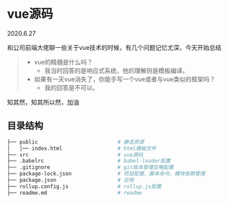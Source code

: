 # vue源码

2020.6.27

和公司前端大佬聊一些关于vue技术的时候，有几个问题记忆尤深，今天开始总结

> - vue的精髓是什么吗？
>    - 我当时回答的是响应式系统，他的理解则是模板编译。
> - 如果有一天vue消失了，你能手写一个vue或者与vue类似的框架吗？
>    - 我的回答是不可以。

知其然，知其所以然，加油

## 目录结构

```sh
├── public                          # 静态资源
│   │── index.html                  # html模板文件
├── src                             # vue源码
├── .babelrc                        # babel-loader配置
├── .gitignore                      # git版本管理忽略配置
├── package-lock.json               # 项目配置、脚本命令、模块依赖管理
├── package.json                    # 应用
├── rollup.config.js                # rollup.js配置
├── readme.md                       # readme
```
